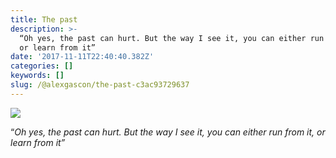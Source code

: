 ```yaml
---
title: The past
description: >-
  “Oh yes, the past can hurt. But the way I see it, you can either run from it,
  or learn from it”
date: '2017-11-11T22:40:40.382Z'
categories: []
keywords: []
slug: /@alexgascon/the-past-c3ac93729637
---
```


![](https://cdn-images-1.medium.com/max/800/1*O6gxp14F1QrH8KMFpUBScw.jpeg)

“_Oh yes, the past can hurt. But the way I see it, you can either run from it, or learn from it”_